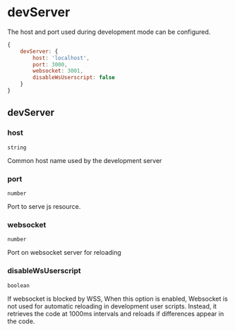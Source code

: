 # devServer

The host and port used during development mode can be configured.

```js title="crx-monkey.config.js"
{
    devServer: {
        host: 'localhost',
        port: 3000,
        websocket: 3001,
        disableWsUserscript: false
    }
}
```

## devServer

### host

`string`

Common host name used by the development server

### port

`number`

Port to serve js resource.

### websocket

`number`

Port on websocket server for reloading

### disableWsUserscript

`boolean`

If websocket is blocked by WSS,
When this option is enabled, Websocket is not used for automatic reloading in development user scripts. Instead, it retrieves the code at 1000ms intervals and reloads if differences appear in the code.
